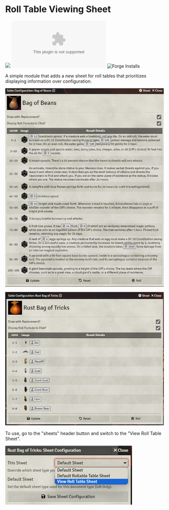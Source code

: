 # Roll Table Viewing Sheet

![](https://img.shields.io/badge/Foundry-v11-informational)
![Latest Release Download Count](https://img.shields.io/github/downloads/JPMeehan/roll-table-view/latest/module.zip)
![Forge Installs](https://img.shields.io/badge/dynamic/json?label=Forge%20Installs&query=package.installs&suffix=%25&url=https%3A%2F%2Fforge-vtt.com%2Fapi%2Fbazaar%2Fpackage%2Froll-table-view&colorB=4aa94a)

A simple module that adds a new sheet for roll tables that prioritizes displaying information over configuration.

![dnd5e Bag of Beans](/assets/BagOfBeans.png)

![dnd5e Bag of Tricks](/assets/BagOfTricks.png)

To use, go to the "sheets" header button and switch to the "View Roll Table Sheet".

![Sheet Config](/assets/RollSheetSelection.png)
